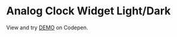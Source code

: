 # Analog Clock Widget Light/Dark

View and try [DEMO](https://codepen.io/filippoerbisti/pen/OJQxZKr) on Codepen.
